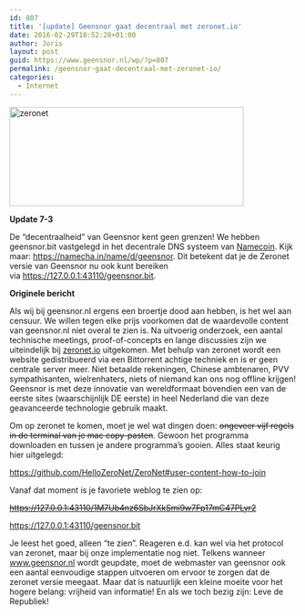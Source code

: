 ```yaml
---
id: 807
title: '[update] Geensnor gaat decentraal met zeronet.io'
date: 2016-02-29T10:52:28+01:00
author: Joris
layout: post
guid: https://www.geensnor.nl/wp/?p=807
permalink: /geensnor-gaat-decentraal-met-zeronet-io/
categories:
  - Internet
---
```

<a href="https://www.geensnor.nl/wp/wp-content/uploads/2016/02/zeronet.png" rel="attachment wp-att-806"><img class="alignright size-full wp-image-806" src="https://www.geensnor.nl/wp/wp-content/uploads/2016/02/zeronet.png" alt="zeronet" width="411" height="174" srcset="https://www.geensnor.nl/wp/wp-content/uploads/2016/02/zeronet.png 411w, https://www.geensnor.nl/wp/wp-content/uploads/2016/02/zeronet-300x127.png 300w" sizes="(max-width: 411px) 100vw, 411px" /></a>

**Update 7-3**

De &#8220;decentraalheid&#8221; van Geensnor kent geen grenzen! We hebben geensnor.bit vastgelegd in het decentrale DNS systeem van <a href="https://namecoin.info" target="_blank">Namecoin</a>. Kijk maar: <a href="https://namecha.in/name/d/geensnor" target="_blank">https://namecha.in/name/d/geensnor</a>. Dit betekent dat je de Zeronet versie van Geensnor nu ook kunt bereiken via <a href="https://127.0.0.1:43110/geensnor.bit" target="_blank">https://127.0.0.1:43110/geensnor.bit</a>.

**Originele bericht**

Als wij bij geensnor.nl ergens een broertje dood aan hebben, is het wel aan censuur. We willen tegen elke prijs voorkomen dat de waardevolle content van geensnor.nl niet overal te zien is. Na uitvoerig onderzoek, een aantal technische meetings, proof-of-concepts en lange discussies zijn we uiteindelijk bij <a href="https://zeronet.io/" target="_blank">zeronet.io</a> uitgekomen. Met behulp van zeronet wordt een website gedistribueerd via een Bittorrent achtige techniek en is er geen centrale server meer. Niet betaalde rekeningen, Chinese ambtenaren, PVV sympathisanten, wielrenhaters, niets of niemand kan ons nog offline krijgen! Geensnor is met deze innovatie van wereldformaat bovendien een van de eerste sites (waarschijnlijk DE eerste) in heel Nederland die van deze geavanceerde technologie gebruik maakt.

Om op zeronet te komen, moet je wel wat dingen doen: <del>ongeveer vijf regels in de terminal van je mac copy-pasten</del>. Gewoon het programma downloaden en tussen je andere programma&#8217;s gooien. Alles staat keurig hier uitgelegd:

<a href="https://github.com/HelloZeroNet/ZeroNet#user-content-how-to-join" target="_blank">https://github.com/HelloZeroNet/ZeroNet#user-content-how-to-join</a>

Vanaf dat moment is je favoriete weblog te zien op:

<del><a href="https://127.0.0.1:43110/1M7Ub4nz6SbJrXkSmi9w7Fp17mC47PLyr2" target="_blank">https://127.0.0.1:43110/1M7Ub4nz6SbJrXkSmi9w7Fp17mC47PLyr2</a></del>

<a href="https://127.0.0.1:43110/geensnor.bit" target="_blank">https://127.0.0.1:43110/geensnor.bit</a>

Je leest het goed, alleen &#8220;te zien&#8221;. Reageren e.d. kan wel via het protocol van zeronet, maar bij onze implementatie nog niet. Telkens wanneer www.geensnor.nl wordt geupdate, moet de webmaster van geensnor ook een aantal eenvoudige stappen uitvoeren om ervoor te zorgen dat de zeronet versie meegaat. Maar dat is natuurlijk een kleine moeite voor het hogere belang: vrijheid van informatie! En als we toch bezig zijn: Leve de Republiek!